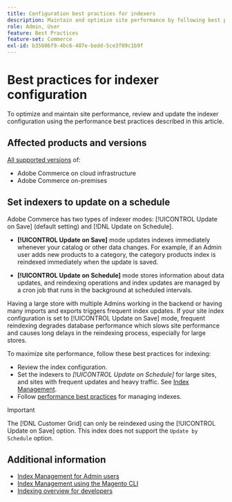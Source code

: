 ```yaml
---
title: Configuration best practices for indexers
description: Maintain and optimize site performance by following best practices for indexer configuration.
role: Admin, User
feature: Best Practices
feature-set: Commerce
exl-id: b35806f9-4bc6-407e-bedd-5ce3f09c1b9f
---
```

# Best practices for indexer configuration

To optimize and maintain site performance, review and update the indexer configuration using the performance best practices described in this article.

## Affected products and versions

[All supported versions](../../../release/versions.md) of:

- Adobe Commerce on cloud infrastructure
- Adobe Commerce on-premises

## Set indexers to update on a schedule

Adobe Commerce has two types of indexer modes: [!UICONTROL Update on Save] (default setting) and [!DNL Update on Schedule].

- **[!UICONTROL Update on Save]** mode updates indexes immediately whenever your catalog or other data changes. For example, if an Admin user adds new products to a category, the category products index is reindexed immediately when the update is saved.

- **[!UICONTROL Update on Schedule]** mode stores information about data updates, and reindexing operations and index updates are managed by a cron job that runs in the background at scheduled intervals.

Having a large store with multiple Admins working in the backend or having many imports and exports triggers frequent index updates. If your site index configuration is set to [!UICONTROL Update on Save] mode, frequent reindexing degrades database performance which slows site performance and causes long delays in the reindexing process, especially for large stores.

To maximize site performance, follow these best practices for indexing:

- Review the index configuration.
- Set the indexers to _[!UICONTROL Update on Schedule]_ for large sites, and sites with frequent updates and heavy traffic. See [Index Management](https://docs.magento.com/user-guide/system/index-management.html#change-the-index-mode).
- Follow [performance best practices](../../../performance/configuration.md) for managing indexes.

>[!IMPORTANT]
>
>The [!DNL Customer Grid] can only be reindexed using the [!UICONTROL Update on Save] option. This index does not support the `Update by Schedule` option.

## Additional information

- [Index Management for Admin users](../../../configuration/cli/manage-indexers.md#configure-indexers)
- [Index Management using the Magento CLI](https://experienceleague.adobe.com/docs/commerce-operations/configuration-guide/cli/manage-indexers.html)
- [Indexing overview for developers](https://developer.adobe.com/commerce/php/development/components/indexing/)
